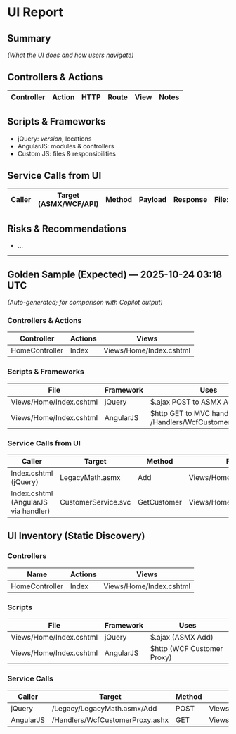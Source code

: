 # UI Report

## Summary
_(What the UI does and how users navigate)_

## Controllers & Actions
| Controller | Action | HTTP | Route | View | Notes |
|---|---|---|---|---|---|

## Scripts & Frameworks
- jQuery: _version_, locations
- AngularJS: modules & controllers
- Custom JS: files & responsibilities

## Service Calls from UI
| Caller | Target (ASMX/WCF/API) | Method | Payload | Response | File:Line |
|---|---|---|---|---|---|

## Risks & Recommendations
- …


---

## Golden Sample (Expected) — 2025-10-24 03:18 UTC
*(Auto-generated; for comparison with Copilot output)*

### Controllers & Actions

| Controller | Actions | Views |
|---|---|---|
| HomeController | Index | Views/Home/Index.cshtml |

### Scripts & Frameworks

| File | Framework | Uses |
|---|---|---|
| Views/Home/Index.cshtml | jQuery | $.ajax POST to ASMX Add |
| Views/Home/Index.cshtml | AngularJS | $http GET to MVC handler proxy /Handlers/WcfCustomerProxy.ashx |

### Service Calls from UI

| Caller | Target | Method | File |
|---|---|---|---|
| Index.cshtml (jQuery) | LegacyMath.asmx | Add | Views/Home/Index.cshtml |
| Index.cshtml (AngularJS via handler) | CustomerService.svc | GetCustomer | Views/Home/Index.cshtml |

## UI Inventory (Static Discovery)

### Controllers
| Name | Actions | Views |
|---|---|---|
| HomeController | Index | Views/Home/Index.cshtml |

### Scripts
| File | Framework | Uses |
|---|---|---|
| Views/Home/Index.cshtml | jQuery | $.ajax (ASMX Add) |
| Views/Home/Index.cshtml | AngularJS | $http (WCF Customer Proxy) |

### Service Calls
| Caller | Target | Method | File |
|---|---|---|---|
| jQuery | /Legacy/LegacyMath.asmx/Add | POST | Views/Home/Index.cshtml |
| AngularJS | /Handlers/WcfCustomerProxy.ashx | GET | Views/Home/Index.cshtml |
